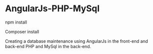 # AngularJs-PHP-MySql

npm install

Composer install

Creating a database maintenance using AngularJs in the front-end and back-end PHP and MySql in the back-end. 
